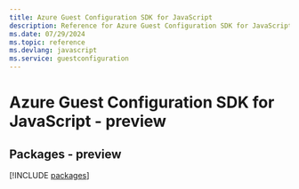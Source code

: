 ```yaml
---
title: Azure Guest Configuration SDK for JavaScript
description: Reference for Azure Guest Configuration SDK for JavaScript
ms.date: 07/29/2024
ms.topic: reference
ms.devlang: javascript
ms.service: guestconfiguration
---
```

# Azure Guest Configuration SDK for JavaScript - preview
## Packages - preview
[!INCLUDE [packages](guest-configuration-index.md)]